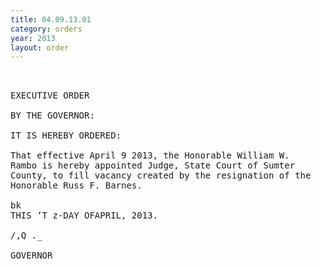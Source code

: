 ```yaml
---
title: 04.09.13.01
category: orders
year: 2013
layout: order
---
```


<pre> 

EXECUTIVE ORDER

BY THE GOVERNOR:

IT IS HEREBY ORDERED:

That effective April 9 2013, the Honorable William W.
Rambo is hereby appointed Judge, State Court of Sumter
County, to fill vacancy created by the resignation of the
Honorable Russ F. Barnes.

bk
THIS ‘T z-DAY OFAPRIL, 2013.

/,Q ._

GOVERNOR

</pre>
